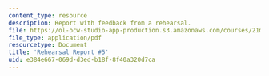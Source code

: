 ```yaml
---
content_type: resource
description: Report with feedback from a rehearsal.
file: https://ol-ocw-studio-app-production.s3.amazonaws.com/courses/21m-873-theater-arts-topics-suburbia-january-iap-2008/e384e667069dd3edb18f8f40a320d7ca_rr5.pdf
file_type: application/pdf
resourcetype: Document
title: 'Rehearsal Report #5'
uid: e384e667-069d-d3ed-b18f-8f40a320d7ca
---
```

